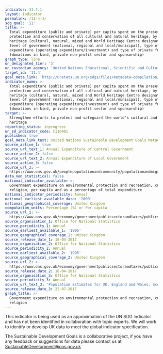 ```yaml
---
indicator: 11.4.1
layout: indicator
permalink: /11-4-1/
sdg_goal: '11'
title: >-
  Total expenditure (public and private) per capita spent on the preservation,
  protection and conservation of all cultural and natural heritage, by type of
  heritage (cultural, natural, mixed and World Heritage Centre designation),
  level of government (national, regional and local/municipal), type of
  expenditure (operating expenditure/investment) and type of private funding
  (donations in kind, private non-profit sector and sponsorship)
graph_type: line
un_designated_tier: '3'
un_custodian_agency: 'United Nations Educational, Scientific and Cultural Organization (UNESCO)'
target_id: '11.4'
goal_meta_link: 'http://unstats.un.org/sdgs/files/metadata-compilation/Metadata-Goal-11.pdf'
indicator_name: >-
  Total expenditure (public and private) per capita spent on the preservation,
  protection and conservation of all cultural and natural heritage, by type of
  heritage (cultural, natural, mixed and World Heritage Centre designation),
  level of government (national, regional and local/municipal), type of
  expenditure (operating expenditure/investment) and type of private funding
  (donations in kind, private non-profit sector and sponsorship)
target: >-
  Strengthen efforts to protect and safeguard the world’s cultural and natural
  heritage
reporting_status: inprogress
un_sd_indicator_code: C110401
published: true
goal_meta_link_text: United Nations Sustainable Development Goals Metadata (pdf 2066kB)
source_active_1: true
source_url_text_1: Annual Expenditure of Central Government
source_active_2: false
source_url_text_2: Annual Expenditure of Local Government
source_active_3: false
source_url_3: >-
  https://www.ons.gov.uk/peoplepopulationandcommunity/populationandmigration/populationestimates/datasets/populationestimatesforukenglandandwalesscotlandandnorthernireland 
data_non_statistical: false
national_indicator_available: >-
  Government expenditure on environmental protection and recreation, culture and
  religion, per capita and as a percentage of total expenditure
national_indicator_periodicity: Annual
national_earliest_available_data: '2000'
national_geographical_coverage: United Kingdom
computation_units: Percentage (%) or Per capita
source_url_1: >-
  https://www.ons.gov.uk/economy/governmentpublicsectorandtaxes/publicspending/datasets/esatable11annualexpenditureofcentralgovernment
source_organisation_1: Office for National Statistics
source_periodicity_1: Annual
source_earliest_available_1: '1995'
source_geographical_coverage_1: United Kingdom
source_release_date_1: 18-04-2017
source_organisation_2: Office for National Statistics
source_periodicity_2: Annual
source_earliest_available_2: '1995'
source_geographical_coverage_2: United Kingdom
source_url_2: >-
  https://www.ons.gov.uk/economy/governmentpublicsectorandtaxes/publicspending/datasets/esatable11annualexpenditurelocalgovernment
source_release_date_2: 18-04-2017
source_organisation_3: Office for National Statistics
source_periodicity_3: Annual
source_url_text_3: 'Population Estimates for UK, England and Wales, Scotland and Northern Ireland'
source_release_date_3: 22-07-2017
graph_title: >-
  Government expenditure on environmental protection and recreation, culture and
  religion
---
```

This indicator is being used as an approximation of the UN SDG Indicator and has not been identified in collaboration with topic experts. We will work to identify or develop UK data to meet the global indicator specification.

The Sustainable Development Goals is a collaborative project, if you have any feedback or suggestions for data please contact us at <SustainableDevelopment@ons.gov.uk>  

